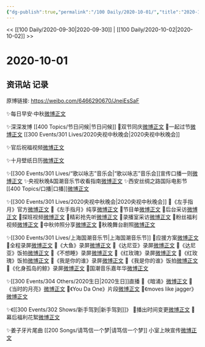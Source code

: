 ```yaml
---
{"dg-publish":true,"permalink":"/100 Daily/2020-10-01/","title":"2020-10-01","created":"2023-04-08T14:01:26.477+08:00","updated":"2023-04-08T14:08:55.234+08:00"}
---
```



<< [[100 Daily/2020-09-30\|2020-09-30]] | [[100 Daily/2020-10-02\|2020-10-02]] >>

# 2020-10-01

## 资讯站 记录

原博链接: https://weibo.com/6466290670/JneiEsSaF

✨每日早安·中秋[微博正文](https://m.weibo.cn/6466290670/4555138570132228)

✨深深发博 [[400 Topics/节日问候\|节日问候]]
💫双节同庆[微博正文](https://m.weibo.cn/6466290670/4555190021655025)
💫一起过节[微博正文](https://m.weibo.cn/6466290670/4555323576945081) [[300 Events/301 Lives/2020央视中秋晚会\|2020央视中秋晚会]]

✨官后祝福视频[微博正文](https://m.weibo.cn/6466290670/4555359421205874)

✨十月壁纸日历[微博正文](https://m.weibo.cn/6466290670/4555153027891637)

✨[[300 Events/301 Lives/“歌以咏志”音乐会\|“歌以咏志”音乐会]]宣传口播一则[微博正文](https://m.weibo.cn/6466290670/4555251002117145)
✨央视秋晚&国潮音乐节收看指南[微博正文](https://m.weibo.cn/6466290670/4555138570132228)
✨西安丝绸之路国际电影节[[400 Topics/口播\|口播]][微博正文](https://m.weibo.cn/6466290670/4555286814392475)

✨[[300 Events/301 Lives/2020央视中秋晚会\|2020央视中秋晚会]]
💫《左手指月》官方[微博正文](https://m.weibo.cn/6466290670/4555313237989409)
💫《左手指月》纯享[微博正文](https://m.weibo.cn/6466290670/4555313933726984)
💫节目单[微博正文](https://m.weibo.cn/6466290670/4555163581025277)
💫后台采访[微博正文](https://m.weibo.cn/6466290670/4555270597908550)
💫探班视频[微博正文](https://m.weibo.cn/6466290670/4555270870535739)
💫精彩抢先听[微博正文](https://m.weibo.cn/6466290670/4555254198178595)
💫录播室采访[微博正文](https://m.weibo.cn/6466290670/4555300499104488)
💫粉丝福利视频[微博正文](https://m.weibo.cn/6466290670/4555164575078357)
💫中秋帅照分享[微博正文](https://m.weibo.cn/6466290670/4555292501868945)
💫秋晚舞台剧照[微博正文](https://m.weibo.cn/6466290670/4555314253011744)

✨[[300 Events/301 Lives/上海国潮音乐节\|上海国潮音乐节]]
💫应援方案[微博正文](https://m.weibo.cn/6466290670/4555151040585202)
💫全程录屏[微博正文](https://m.weibo.cn/6466290670/4555322628509671)
💫《大鱼》录屏[微博正文](https://m.weibo.cn/6466290670/4555318589392809)
💫《达尼亚》录屏[微博正文](https://m.weibo.cn/6466290670/4555324377272149)
💫《达尼亚》饭拍[微博正文](https://m.weibo.cn/6466290670/4555369248201166)
💫《不想睡》录屏[微博正文](https://m.weibo.cn/6466290670/4555325603056489)
💫《红玫瑰》录屏[微博正文](https://m.weibo.cn/6466290670/4555327369120064)
💫《红玫瑰》饭拍[微博正文](https://m.weibo.cn/6466290670/4555347886616591)
💫《我是你的谁》录屏[微博正文](https://m.weibo.cn/6466290670/4555319856861893)
💫《我是你的谁》饭拍[微博正文](https://m.weibo.cn/6466290670/4555353897308327)
💫《化身孤岛的鲸》录屏[微博正文](https://m.weibo.cn/6466290670/4555321441257447)
💫国潮音乐嘉年华[微博正文](https://m.weibo.cn/6466290670/4555359559364306)

✨[[300 Events/304 Others/2020生日\|2020生日]]直播
💫《暗涌》[微博正文](https://m.weibo.cn/6466290670/4555172115907858)
💫《当时的月亮》[微博正文](https://m.weibo.cn/6466290670/4555173387833129)
💫《You Da One》片段[微博正文](https://m.weibo.cn/6466290670/4555018701377736)
💫《moves like jagger》[微博正文](https://m.weibo.cn/6466290670/4555022404422809)

✨《[[300 Events/302 Shows/新手驾到\|新手驾到]]》
💫播出时间变更[微博正文](https://m.weibo.cn/6466290670/4555235915997029)
💫幕后福利花絮[微博正文](https://m.weibo.cn/6466290670/4555297856950021)

✨姜子牙片尾曲 [[200 Songs/请笃信一个梦\|请笃信一个梦]]
小室上映宣传[微博正文](https://m.weibo.cn/6466290670/4555179980754813)
